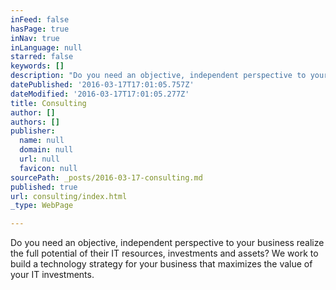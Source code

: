 ```yaml
---
inFeed: false
hasPage: true
inNav: true
inLanguage: null
starred: false
keywords: []
description: "Do you need an objective, independent perspective to your business realize the full potential of their IT resources, investments and assets? We work to build a technology strategy for your business that maximizes the value of your IT investments.\_"
datePublished: '2016-03-17T17:01:05.757Z'
dateModified: '2016-03-17T17:01:05.277Z'
title: Consulting
author: []
authors: []
publisher:
  name: null
  domain: null
  url: null
  favicon: null
sourcePath: _posts/2016-03-17-consulting.md
published: true
url: consulting/index.html
_type: WebPage

---
```

Do you need an objective, independent perspective to your business realize the full potential of their IT resources, investments and assets? We work to build a technology strategy for your business that maximizes the value of your IT investments.